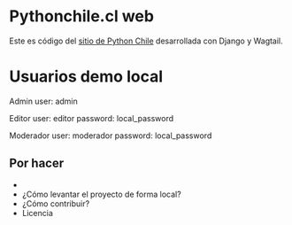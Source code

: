 Pythonchile.cl web
=======

Este es código del [sitio de Python Chile](http://pythonchile.cl) desarrollada con Django y Wagtail.


# Usuarios demo local

Admin
user: admin

Editor
user: editor
password: local_password

Moderador
user: moderador
password: local_password

## Por hacer
-
- ¿Cómo levantar el proyecto de forma local?
- ¿Cómo contribuir?
- Licencia


